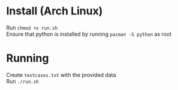 # Install (Arch Linux)  
Run `chmod +x run.sh`  
Ensure that python is installed by running `pacman -S python` as root  

# Running  
Create `testcases.txt` with the provided data  
Run `./run.sh`  
